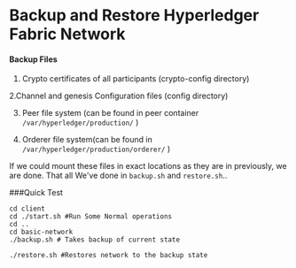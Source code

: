 # Backup and Restore Hyperledger Fabric Network

#### Backup Files
1. Crypto certificates of all participants (crypto-config directory)

2.Channel and genesis Configuration files (config directory)

3. Peer file system (can be found in peer container ```/var/hyperledger/production/``` )

4. Orderer file system(can be found in ```/var/hyperledger/production/orderer/``` )


If we could mount these files in exact locations as they are in previously, we are done. That all We've done in ```backup.sh``` and ```restore.sh```..

###Quick Test

```
cd client 
cd ./start.sh #Run Some Normal operations
cd ..
cd basic-network
./backup.sh # Takes backup of current state

./restore.sh #Restores network to the backup state
```
